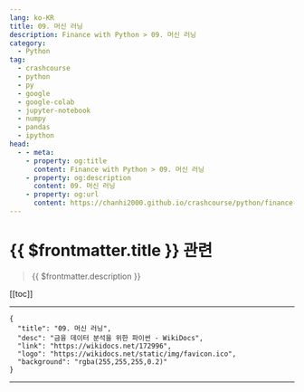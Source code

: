```yaml
---
lang: ko-KR
title: 09. 머신 러닝
description: Finance with Python > 09. 머신 러닝
category:
  - Python
tag: 
  - crashcourse
  - python
  - py
  - google
  - google-colab
  - jupyter-notebook
  - numpy
  - pandas
  - ipython
head:
  - - meta:
    - property: og:title
      content: Finance with Python > 09. 머신 러닝
    - property: og:description
      content: 09. 머신 러닝
    - property: og:url
      content: https://chanhi2000.github.io/crashcourse/python/finance-w-python/09.html
---
```


# {{ $frontmatter.title }} 관련

> {{ $frontmatter.description }}

[[toc]]

---

```component VPCard
{
  "title": "09. 머신 러닝",
  "desc": "금융 데이터 분석을 위한 파이썬 - WikiDocs",
  "link": "https://wikidocs.net/172996",
  "logo": "https://wikidocs.net/static/img/favicon.ico",
  "background": "rgba(255,255,255,0.2)"
}
```

---

<TagLinks />